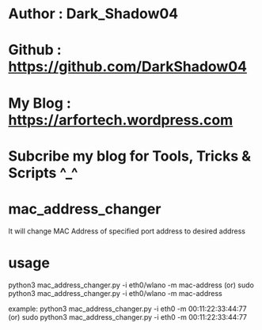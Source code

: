 # Author             : Dark_Shadow04
# Github             : https://github.com/DarkShadow04
# My Blog            : https://arfortech.wordpress.com

# Subcribe my blog for Tools, Tricks & Scripts ^_^


# mac_address_changer
It will change MAC Address of specified port address to desired address

# usage
python3 mac_address_changer.py -i eth0/wlano -m mac-address
(or)
sudo python3 mac_address_changer.py -i eth0/wlano -m mac-address

example:
python3 mac_address_changer.py -i eth0 -m 00:11:22:33:44:77
(or)
sudo python3 mac_address_changer.py -i eth0 -m 00:11:22:33:44:77
